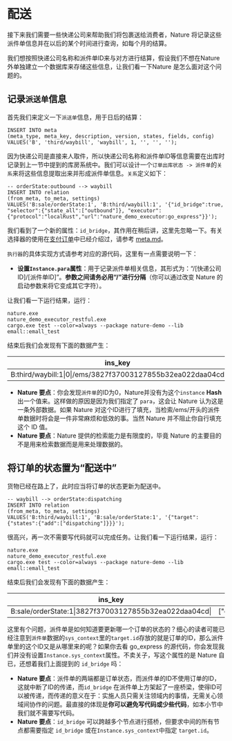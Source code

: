 # 配送

接下来我们需要一些快递公司来帮助我们将包裹送给消费者，Nature 将记录这些派件单信息并在以后的某个时间进行查询，如每个月的结算。

我们想按照快递公司名称和派件单ID来与对方进行结算，假设我们不想在Nature 外单独建立一个数据库来存储这些信息，让我们看一下Nature 是怎么面对这个问题的。

## 记录`派送单`信息

首先我们来定义一下`派送单`信息，用于日后的结算：

```mysql
INSERT INTO meta
(meta_type, meta_key, description, version, states, fields, config)
VALUES('B', 'third/waybill', 'waybill', 1, '', '', '');
```

因为快递公司是直接来人取件，所以快递公司名称和派件单ID等信息需要在出库时记录到上一节中提到的库房系统中。我们可以设计一个`订单出库状态 -> 派件单`的`关系`来将这些信息提取出来并形成派件单信息。`关系`定义如下：

```mysql
-- orderState:outbound --> waybill
INSERT INTO relation
(from_meta, to_meta, settings)
VALUES('B:sale/orderState:1', 'B:third/waybill:1', '{"id_bridge":true, "selector":{"state_all":["outbound"]}, "executor":{"protocol":"localRust","url":"nature_demo_executor:go_express"}}');
```

我们看到了一个新的属性：`id_bridge`，其作用在稍后讲，这里先忽略一下。有关选择器的使用在[支付订单](emall-3-pay-the-bill.md)中已经介绍过，请参考 [meta.md](https://github.com/llxxbb/Nature/blob/master/doc/ZH/help/meta.md)。

`执行器`的具体实现方式请参考对应的源代码，这里有一点需要说明一下：

- **设置`Instance.para`属性**：用于记录派件单相关信息，其形式为：“/[快递公司ID]/[派件单ID]”。**参数之间请务必用“/”进行分隔**（你可以通过改变 Nature 的启动参数来将它变成其它字符）。

让我们看一下运行结果，运行：

```shell
nature.exe
nature_demo_executor_restful.exe
cargo.exe test --color=always --package nature-demo --lib emall::emall_test
```

结束后我们会发现有下面的数据产生：

| ins_key                                                    | from_key                                                  | sys_context                                     |
| ---------------------------------------------------------- | --------------------------------------------------------- | ----------------------------------------------- |
| B:third/waybill:1\|0\|/ems/3827f37003127855b32ea022daa04cd | B:sale/orderState:1\|3827f37003127855b32ea022daa04cd\|\|4 | {"target.id":"3827f37003127855b32ea022daa04cd"} |

- **Nature 要点**：你会发现`派件单`的ID为0，Nature并没有为这个`instance` **Hash**出一个值来。这样做的原因是因为我们指定了 `para`，这会让 Nature 认为这是一条外部数据。如果 Nature 对这个ID进行了填充，当检索/ems/开头的派件单数据时将会是一件非常麻烦和低效的事。当然 Nature 并不阻止你自行填充这个 ID 值。
- **Nature 要点**：Nature 提供的检索能力是有限度的，毕竟 Nature 的主要目的不是用来检索数据而是用来处理数据的。

## 将订单的状态置为“配送中”

货物已经在路上了，此时应当将订单的状态更新为配送中。


```mysql
-- waybill --> orderState:dispatching
INSERT INTO relation
(from_meta, to_meta, settings)
VALUES('B:third/waybill:1', 'B:sale/orderState:1', '{"target":{"states":{"add":["dispatching"]}}}');
```

很高兴，再一次不需要写代码就可以完成任务。让我们看一下运行结果，运行：

```shell
nature.exe
nature_demo_executor_restful.exe
cargo.exe test --color=always --package nature-demo --lib emall::emall_test
```

结束后我们会发现有下面的数据产生：

| ins_key                                                    | states          | state_version | from_key                                                  |
| ---------------------------------------------------------- | --------------- | ------------- | --------------------------------------------------------- |
| B:sale/orderState:1\|3827f37003127855b32ea022daa04cd\| | ["dispatching"] | 5             | B:third/waybill:1\|0\|/ems/3827f37003127855b32ea022daa04cd\|0 |

这里有个问题，派件单是如何知道要更新哪一个订单的状态的？细心的读者可能已经注意到`派件单`数据的`sys_context`里的`target.id`存放的就是订单的ID，那么派件单里的这个ID又是从哪里来的呢？如果你去看 go_express 的源代码，你会发现我们并没有设置`Instance.sys_context`属性。不卖关子，写这个属性的是 Nature 自已，还想着我们上面提到的 `id_bridge` 吗：

- **Nature 要点**：派件单的两端都是订单状态，而派件单的ID不使用订单的ID，这就中断了ID的传递，而`id_bridge` 在派件单上方架起了一座桥梁，使得ID可以被传递，而传递的意义在于：实施人员只需关注领域内的事情，无需关心领域间协作的问题。最直接的体现是**你可以避免写代码或少些代码**，如本小节中我们就不需要写代码。
- **Nature 要点**：`id_bridge` 可以跨越多个节点进行搭桥，但要求中间的所有节点都需要指定 `id_bridge`  或在`Instance.sys_context`中指定 `target.id`。

